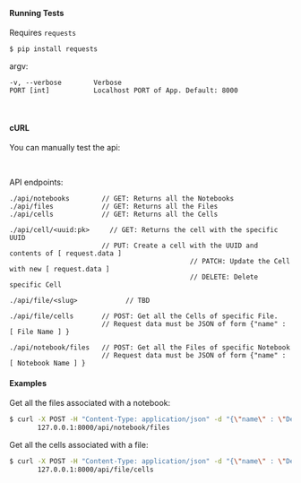

&nbsp;

#### Running Tests

Requires `requests`
```bash
$ pip install requests
```

argv:

```
-v, --verbose        Verbose
PORT [int]           Localhost PORT of App. Default: 8000
```

&nbsp;


#### cURL
You can manually test the api:


&nbsp;

API endpoints:
```
./api/notebooks        // GET: Returns all the Notebooks
./api/files            // GET: Returns all the Files
./api/cells            // GET: Returns all the Cells

./api/cell/<uuid:pk>	 // GET: Returns the cell with the specific UUID
                       // PUT: Create a cell with the UUID and contents of [ request.data ]
											 // PATCH: Update the Cell with new [ request.data ]
											 // DELETE: Delete specific Cell

./api/file/<slug>			 // TBD

./api/file/cells       // POST: Get all the Cells of specific File.
                       // Request data must be JSON of form {"name" : [ File Name ] }
											 
./api/notebook/files   // POST: Get all the Files of specific Notebook
                       // Request data must be JSON of form {"name" : [ Notebook Name ] }

```

#### Examples

Get all the files associated with a notebook:
```bash
$ curl -X POST -H "Content-Type: application/json" -d "{\"name\" : \"Demo Notebook\"}" \
       127.0.0.1:8000/api/notebook/files
```
Get all the cells associated with a file:
```bash
$ curl -X POST -H "Content-Type: application/json" -d "{\"name\" : \"Demo File\"}" \ 
       127.0.0.1:8000/api/file/cells
```

